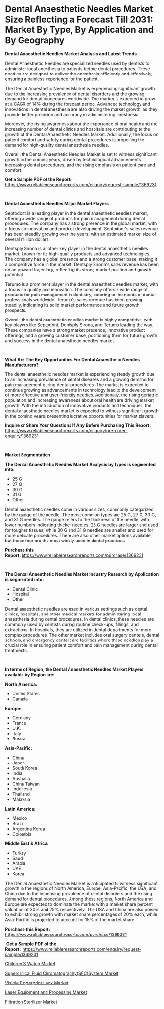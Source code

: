 <p><h1>Dental Anaesthetic Needles Market Size Reflecting a Forecast Till 2031: Market By Type, By Application and By Geography</h1></p><p><strong>Dental Anaesthetic Needles Market Analysis and Latest Trends</strong></p>
<p><p>Dental Anaesthetic Needles are specialized needles used by dentists to administer local anesthesia to patients before dental procedures. These needles are designed to deliver the anesthesia efficiently and effectively, ensuring a painless experience for the patient.</p><p>The Dental Anaesthetic Needles Market is experiencing significant growth due to the increasing prevalence of dental disorders and the growing demand for dental procedures worldwide. The market is expected to grow at a CAGR of 14% during the forecast period. Advanced technology and innovations in dental anesthesia are also driving the market growth, as they provide better precision and accuracy in administering anesthesia.</p><p>Moreover, the rising awareness about the importance of oral health and the increasing number of dental clinics and hospitals are contributing to the growth of the Dental Anaesthetic Needles Market. Additionally, the focus on patient comfort and safety during dental procedures is propelling the demand for high-quality dental anesthesia needles.</p><p>Overall, the Dental Anaesthetic Needles Market is set to witness significant growth in the coming years, driven by technological advancements, increasing dental procedures, and the rising emphasis on patient care and comfort.</p></p>
<p><strong>Get a Sample PDF of the Report:&nbsp;</strong> <a href="https://www.reliableresearchreports.com/enquiry/request-sample/1369231">https://www.reliableresearchreports.com/enquiry/request-sample/1369231</a></p>
<p>&nbsp;</p>
<p><strong>Dental Anaesthetic Needles Major Market Players</strong></p>
<p><p>Septodont is a leading player in the dental anaesthetic needles market, offering a wide range of products for pain management during dental procedures. The company has a strong presence in the global market, with a focus on innovation and product development. Septodont's sales revenue has been steadily growing over the years, with an estimated market size of several million dollars.</p><p>Dentsply Sirona is another key player in the dental anaesthetic needles market, known for its high-quality products and advanced technologies. The company has a global presence and a strong customer base, making it a competitive force in the market. Dentsply Sirona's sales revenue has been on an upward trajectory, reflecting its strong market position and growth potential.</p><p>Terumo is a prominent player in the dental anaesthetic needles market, with a focus on quality and innovation. The company offers a wide range of products for pain management in dentistry, catering to the needs of dental professionals worldwide. Terumo's sales revenue has been growing steadily, indicating its solid market performance and future growth prospects.</p><p>Overall, the dental anaesthetic needles market is highly competitive, with key players like Septodont, Dentsply Sirona, and Terumo leading the way. These companies have a strong market presence, innovative product offerings, and a growing customer base, positioning them for future growth and success in the dental anaesthetic needles market.</p></p>
<p>&nbsp;</p>
<p><strong>What Are The Key Opportunities For Dental Anaesthetic Needles Manufacturers?</strong></p>
<p><p>The dental anaesthetic needles market is experiencing steady growth due to an increasing prevalence of dental diseases and a growing demand for pain management during dental procedures. The market is expected to continue growing as advancements in technology lead to the development of more effective and user-friendly needles. Additionally, the rising geriatric population and increasing awareness about oral health are driving market growth. With the introduction of innovative products and techniques, the dental anaesthetic needles market is expected to witness significant growth in the coming years, presenting lucrative opportunities for market players.</p></p>
<p><strong>Inquire or Share Your Questions If Any Before Purchasing This Report:</strong> <a href="https://www.reliableresearchreports.com/enquiry/pre-order-enquiry/1369231">https://www.reliableresearchreports.com/enquiry/pre-order-enquiry/1369231</a></p>
<p>&nbsp;</p>
<p><strong>Market Segmentation</strong></p>
<p><strong>The Dental Anaesthetic Needles Market Analysis by types is segmented into:</strong></p>
<p><ul><li>25 G</li><li>27 G</li><li>30 G</li><li>31 G</li><li>Other</li></ul></p>
<p><p>Dental anaesthetic needles come in various sizes, commonly categorized by the gauge of the needle. The most common types are 25 G, 27 G, 30 G, and 31 G needles. The gauge refers to the thickness of the needle, with lower numbers indicating thicker needles. 25 G needles are larger and used for tougher tissues, while 30 G and 31 G needles are smaller and used for more delicate procedures. There are also other market options available, but these four are the most widely used in dental practices.</p></p>
<p><strong>Purchase this Report:&nbsp;</strong><a href="https://www.reliableresearchreports.com/purchase/1369231">https://www.reliableresearchreports.com/purchase/1369231</a></p>
<p>&nbsp;</p>
<p><strong>The Dental Anaesthetic Needles Market Industry Research by Application is segmented into:</strong></p>
<p><ul><li>Dental Clinic</li><li>Hospital</li><li>Other</li></ul></p>
<p><p>Dental anaesthetic needles are used in various settings such as dental clinics, hospitals, and other medical markets for administering local anaesthesia during dental procedures. In dental clinics, these needles are commonly used by dentists during routine check-ups, fillings, and extractions. In hospitals, they are utilized in dental departments for more complex procedures. The other market includes oral surgery centers, dental schools, and emergency dental care facilities where these needles play a crucial role in ensuring patient comfort and pain management during dental treatments.</p></p>
<p>&nbsp;</p>
<p><strong>In terms of Region, the Dental Anaesthetic Needles Market Players available by Region are:</strong></p>
<p>
    <p> <strong> North America: </strong>
        <ul>
            <li>United States</li>
            <li>Canada</li>
        </ul>
        </p> 
    <p> <strong> Europe: </strong>
        <ul>
            <li>Germany</li>
            <li>France</li>
            <li>U.K.</li>
            <li>Italy</li>
            <li>Russia</li>
        </ul>
        </p> 
    <p> <strong> Asia-Pacific: </strong>
        <ul>
            <li>China</li>
            <li>Japan</li>
            <li>South Korea</li>
            <li>India</li>
            <li>Australia</li>
            <li>China Taiwan</li>
            <li>Indonesia</li>
            <li>Thailand</li>
            <li>Malaysia</li>
        </ul>
        </p> 
    <p> <strong> Latin America: </strong>
        <ul>
            <li>Mexico</li>
            <li>Brazil</li>
            <li>Argentina Korea</li>
            <li>Colombia</li>
        </ul>
        </p> 
    <p> <strong> Middle East & Africa: </strong>
        <ul>
            <li>Turkey</li>
            <li>Saudi</li>
            <li>Arabia</li>
            <li>UAE</li>
            <li>Korea</li>
        </ul>
    </p>
    </p>
<p><p>The Dental Anaesthetic Needles Market is anticipated to witness significant growth in the regions of North America, Europe, Asia-Pacific, the USA, and China due to the increasing prevalence of dental disorders and the rising demand for dental procedures. Among these regions, North America and Europe are expected to dominate the market with a market share percent valuation of 30% and 25% respectively. The USA and China are also poised to exhibit strong growth with market share percentages of 20% each, while Asia-Pacific is projected to account for 15% of the market share.</p></p>
<p><strong>Purchase this Report: </strong><a href="https://www.reliableresearchreports.com/purchase/1369231">https://www.reliableresearchreports.com/purchase/1369231</a></p>
<p>&nbsp;<strong>Get a Sample PDF of the Report:&nbsp;&nbsp;</strong><a href="https://www.reliableresearchreports.com/enquiry/request-sample/1369231">https://www.reliableresearchreports.com/enquiry/request-sample/1369231</a></p>
<p><strong></strong></p>
<p><p><a href="https://medium.com/p/4c11e5838cc6/edit">Children'S Watch Market</a></p><p><a href="https://medium.com/@othamcclure/supercritical-fluid-chromatography-sfc-system-market-analysis-its-cagr-market-segmentation-and-0c1f4b63a385">Supercritical Fluid Chromatography(SFC)System Market</a></p><p><a href="https://medium.com/@aliciahaley1989/visible-fingerprint-lock-market-report-reveals-the-latest-trends-and-growth-opportunities-of-this-472dfa42dbef">Visible Fingerprint Lock Market</a></p><p><a href="https://medium.com/@timothychapman46/analyzing-laser-equipment-and-processing-market-global-industry-perspective-and-forecast-2024-to-2ba3b81344d6">Laser Equipment and Processing Market</a></p><p><a href="https://medium.com/@othamcclure/filtration-sterilizer-market-share-evolution-and-market-growth-trends-2024-2031-09c1d3cd4b65">Filtration Sterilizer Market</a></p></p>